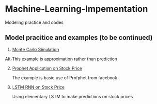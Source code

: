 # Machine-Learning-Impementation
Modeling practice and codes
## Model pracitice and examples (to be continued)
01) [Monte Carlo Simulation](https://github.com/xlyue92/Machine_Learning_Impementation/blob/master/Monte%20Carlo%20on%20S%26P%20500/S%26P500_Price_MC.ipynb)

Alt-This example is approximation rather than prediction

02) [Prophet Application on Stock Price](https://github.com/xlyue92/Machine_Learning_Impementation/blob/master/Prophet%20on%20S%26P%20500/Explore%20usage%20of%20Prophet%20on%20S%26P%20500%20stock%20price%20prediction.ipynb)

       The example is basic use of Profphet from facebook

03) [LSTM RNN on Stock Price](https://github.com/xlyue92/Machine_Learning_Impementation/blob/master/LSTM%20prediction%20on%20near%20future%20of%20S%26P%20500%20stock%20prices/Introductory%20study%20of%20LSTM%20model%20on%20S%26P%20500%20stock%20price.ipynb)
   
       Using elementary LSTM to make predictions on stock prices
